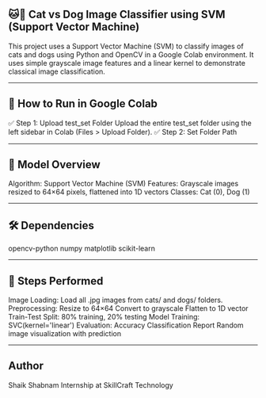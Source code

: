 ## 🐱🐶 Cat vs Dog Image Classifier using SVM (Support Vector Machine)
This project uses a Support Vector Machine (SVM) to classify images of cats and dogs using Python and OpenCV in a Google Colab environment. It uses simple grayscale image features and a linear kernel to demonstrate classical image classification.

---


## 🚀 How to Run in Google Colab
✅ Step 1: Upload test_set Folder
Upload the entire test_set folder using the left sidebar in Colab (Files > Upload Folder).
✅ Step 2: Set Folder Path

---


## 🧠 Model Overview
Algorithm: Support Vector Machine (SVM)
Features: Grayscale images resized to 64×64 pixels, flattened into 1D vectors
Classes: Cat (0), Dog (1)

---


## 🛠️ Dependencies
opencv-python
numpy
matplotlib
scikit-learn

---


## 📜 Steps Performed
Image Loading: Load all .jpg images from cats/ and dogs/ folders.
Preprocessing:
Resize to 64×64
Convert to grayscale
Flatten to 1D vector
Train-Test Split: 80% training, 20% testing
Model Training: SVC(kernel='linear')
Evaluation:
Accuracy
Classification Report
Random image visualization with prediction

---

## Author
Shaik Shabnam 
Internship at SkillCraft Technology
